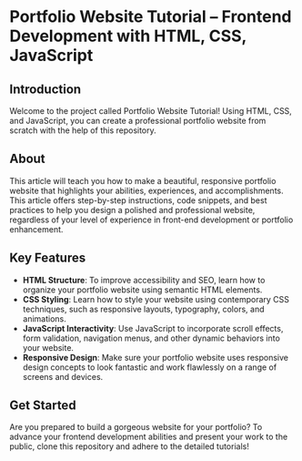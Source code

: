 # Portfolio Website Tutorial – Frontend Development with HTML, CSS, JavaScript

## Introduction

Welcome to the project called Portfolio Website Tutorial! Using HTML, CSS, and JavaScript, you can create a professional portfolio website from scratch with the help of this repository.

## About
This article will teach you how to make a beautiful, responsive portfolio website that highlights your abilities, experiences, and accomplishments. This article offers step-by-step instructions, code snippets, and best practices to help you design a polished and professional website, regardless of your level of experience in front-end development or portfolio enhancement.

## Key Features
- **HTML Structure**: To improve accessibility and SEO, learn how to organize your portfolio website using semantic HTML elements.
- **CSS Styling**: Learn how to style your website using contemporary CSS techniques, such as responsive layouts, typography, colors, and animations.
- **JavaScript Interactivity**: Use JavaScript to incorporate scroll effects, form validation, navigation menus, and other dynamic behaviors into your website.
- **Responsive Design**: Make sure your portfolio website uses responsive design concepts to look fantastic and work flawlessly on a range of screens and devices.

## Get Started
Are you prepared to build a gorgeous website for your portfolio? To advance your frontend development abilities and present your work to the public, clone this repository and adhere to the detailed tutorials!
